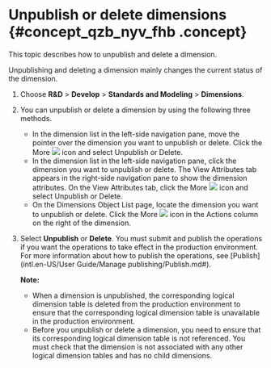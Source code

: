 # Unpublish or delete dimensions {#concept_qzb_nyv_fhb .concept}

This topic describes how to unpublish and delete a dimension.

Unpublishing and deleting a dimension mainly changes the current status of the dimension.

1.  Choose **R&D** \> **Develop** \> **Standards and Modeling** \> **Dimensions**.
2.  You can unpublish or delete a dimension by using the following three methods.
    -   In the dimension list in the left-side navigation pane, move the pointer over the dimension you want to unpublish or delete. Click the More ![](http://static-aliyun-doc.oss-cn-hangzhou.aliyuncs.com/assets/img/149433/156134671141498_en-US.png) icon and select Unpublish or Delete.
    -   In the dimension list in the left-side navigation pane, click the dimension you want to unpublish or delete. The View Attributes tab appears in the right-side navigation pane to show the dimension attributes. On the View Attributes tab, click the More ![](http://static-aliyun-doc.oss-cn-hangzhou.aliyuncs.com/assets/img/149421/156134671141484_en-US.png) icon and select Unpublish or Delete.
    -   On the Dimensions Object List page, locate the dimension you want to unpublish or delete. Click the More ![](http://static-aliyun-doc.oss-cn-hangzhou.aliyuncs.com/assets/img/149421/156134671141484_en-US.png) icon in the Actions column on the right of the dimension.
3.  Select **Unpublish** or **Delete**. You must submit and publish the operations if you want the operations to take effect in the production environment. For more information about how to publish the operations, see [Publish](intl.en-US/User Guide/Manage publishing/Publish.md#).

    **Note:** 

    -   When a dimension is unpublished, the corresponding logical dimension table is deleted from the production environment to ensure that the corresponding logical dimension table is unavailable in the production environment.
    -   Before you unpublish or delete a dimension, you need to ensure that its corresponding logical dimension table is not referenced. You must check that the dimension is not associated with any other logical dimension tables and has no child dimensions.

